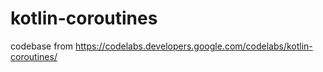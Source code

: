 # kotlin-coroutines
codebase from https://codelabs.developers.google.com/codelabs/kotlin-coroutines/
